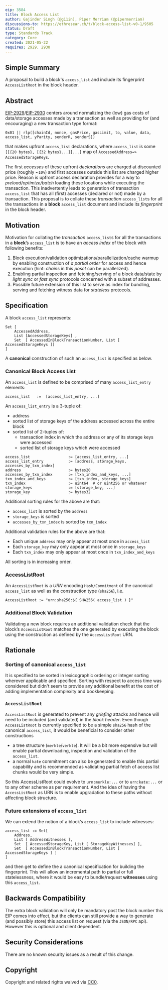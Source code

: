 ```yaml
---
eip: 3584
title: Block Access List
author: Gajinder Singh (@g11in), Piper Merriam (@pipermerriam)
discussions-to: https://ethresear.ch/t/block-access-list-v0-1/9505
status: Draft
type: Standards Track
category: Core
created: 2021-05-22
requires: 2929, 2930
---
```


## Simple Summary
A proposal to build a block's `access_list` and include its fingerprint `AccessListRoot` in the block header.

## Abstract
[EIP-2929](./eip-2929.md)/[EIP-2930](./eip-2930.md) centers around normalizing the (low) gas costs of data/storage accesses made by a transaction as well as providing for (and encouraging) a new transaction type format:
```
0x01 || rlp([chainId, nonce, gasPrice, gasLimit, to, value, data, access_list, yParity, senderR, senderS])
```
that makes upfront `access_list` declarations, where `access_list` is some `[[{20 bytes}, [{32 bytes}...]]...]` map of `AccessedAddress=> AccessedStorageKeys`.

The first *accesses* of these upfront *declarations* are charged at discounted price (roughly ~`10%`) and first accesses outside this list are charged higher price. Reason is upfront access declaration provides for a way to *preload/optimize/batch* loading these locations while executing the transaction.
This inadvertently leads to generation of transaction `access_list` that has all (first) accesses (declared or not) made by a transaction.
This proposal is to collate these *transaction* `access_list`s for all the transactions in a **block** `access_list` document and include its *fingerprint* in the block header.

## Motivation
Motivation for collating the *transaction* `access_list`s for all the transactions in a **block**’s `access_list` is to have an *access index* of the block with following benefits:
1. Block execution/validation optimizations/parallelization/cache warmup by enabling construction of *a partial order* for access and hence execution (hint: *chains* in this *poset* can be parallelized).
2. Enabling partial inspection and fetching/serving of a block data/state by *light sync* or *fast sync* protocols concerned with a subset of addresses.
3. Possible future extension of this list to serve as index for bundling, serving and fetching witness data for *stateless* protocols.

## Specification
A block `access_list` represents:
```
Set [ 
    AccessedAddress, 
    List [AccessedStorageKeys] , 
    Set  [ AccessedInBlockTransactionNumber, List [ AccessedStorageKeys ]]  
]
```
A **canonical** construction of such an `access_list` is specified as below.

### Canonical Block Access List
An `access_list` is defined to be comprised of many `access_list_entry` elements:
```
access_list   :=  [access_list_entry, ...]
```

An `access_list_entry` is a 3-tuple of:
* address
* sorted list of storage keys of the address accessed across the entire block
* sorted list of 2-tuples of:
    * transaction index in which the address or any of its storage keys were accessed
    * sorted list of storage keys which were accessed

```
access_list                 := [access_list_entry, ...]
access_list_entry           := [address, storage_keys, accesses_by_txn_index]
address                     := bytes20
accesses_by_txn_index       := [txn_index_and_keys, ...]
txn_index_and_keys          := [txn_index, storage_keys]
txn_index                   := uint64  # or uint256 or whatever
storage_keys                := [storage_key, ...]
storage_key                 := bytes32
```

Additional sorting rules for the above are that:
* `access_list` is sorted by the `address`
* `storage_keys` is sorted
* `accesses_by_txn_index` is sorted by `txn_index`

Additional validation rules for the above are that:
* Each unique `address` may only appear at most once in `access_list`
* Each `storage_key` may only appear at most once in `storage_keys`
* Each `txn_index` may only appear at most once in `txn_index_and_keys`

All sorting is in increasing order.

### AccessListRoot
An `AccessListRoot` is a *URN* encoding `Hash/Commitment` of the canonical `access_list` as well as the construction type (`sha256`), i.e.
```
AccessListRoot := "urn:sha256:${ SHA256( access_list ) }"
```

### Additional Block Validation
Validating a new block requires an additional validation check that the block’s `AccessListRoot` matches the one generated by executing the block using the construction as defined by the `AccessListRoot` URN.

## Rationale
### Sorting of canonical `access_list`
It is specified to be sorted in lexicographic ordering or integer sorting wherever applicable and specified. Sorting with respect to access time was considered but didn't seem to provide any additional benefit at the cost of adding implementation complexity and bookkeeping.

### `AccessListRoot` 
`AccessListRoot` is generated to prevent any *griefing* attacks and hence will need to be included (and validated) in the *block header*.
Even though `AccessListRoot` is currently specified to be a simple `sha256` hash of the canonical `access_list`, it would be beneficial to consider other constructions
* a tree structure (`merkle`/`verkle`). It will be a bit more expensive but will enable partial downloading, inspection and validation of the `access_list`. 
* a normal `kate` commitment can also be generated to enable this partial capability and is recommended as validating partial fetch of access list chunks would be very simple. 

So this AccessListRoot could evolve to `urn:merkle:...` or to `urn:kate:...` or to any other scheme as per requirement. And the idea of having the `AccessListRoot` as URN is to enable upgradation to these paths without affecting block structure.


### Future extensions of `access_list`
We can extend the notion of a block’s `access_list` to include witnesses:
```
access_list := Set[ 
    Address,
    List [ AddressWitnesses ],
    Set  [ AccessedStorageKey, List [ StorageKeyWitnesses] ],        
    Set  [ AccessedInBlockTransactionNumber, List [ AccessedStorageKeys ] ]
]
```
and then get to define the a canonical specification for building the fingerprint.
This will allow an incremental path to partial or full statelessness, where it would be easy to bundle/request **witnesses** using this `access_list`.

## Backwards Compatibility
The extra block validation will only be mandatory post the block number this EIP comes into effect, but the clients can still provide a way to generate (and possibly store) this access list  on request (via the `JSON/RPC` api). However this is optional and client dependent.

## Security Considerations
There are no known security issues as a result of this change.

## Copyright
Copyright and related rights waived via [CC0](https://creativecommons.org/publicdomain/zero/1.0/).
